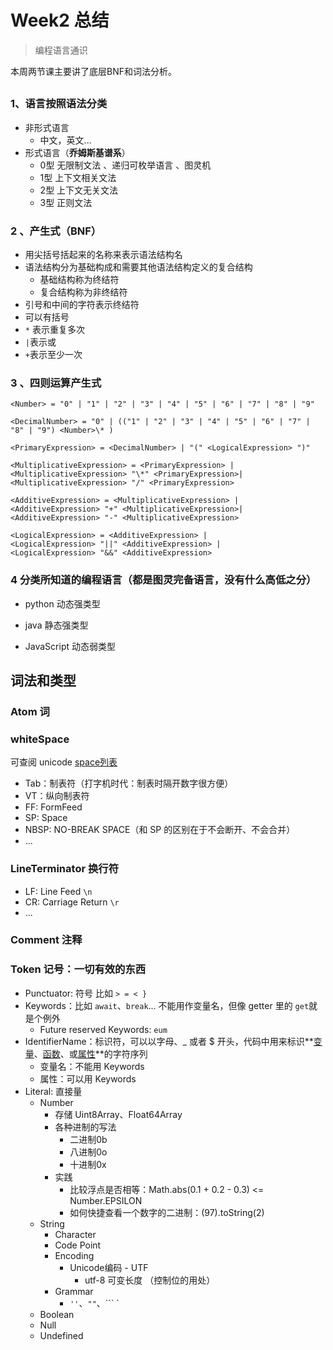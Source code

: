 # Week2 总结

> 编程语言通识

本周两节课主要讲了底层BNF和词法分析。

## 

### 1、语言按照语法分类

- 非形式语言
  - 中文，英文...
- 形式语言（**乔姆斯基谱系**）
  - 0型 无限制文法 、递归可枚举语言 、图灵机
  - 1型 上下文相关文法
  - 2型 上下文无关文法
  - 3型 正则文法

### 2 、产生式（BNF）

- 用尖括号括起来的名称来表示语法结构名
- 语法结构分为基础构成和需要其他语法结构定义的复合结构
  - 基础结构称为终结符
  - 复合结构称为非终结符
- 引号和中间的字符表示终结符
- 可以有括号
- `*` 表示重复多次
- `|`表示或
- `+`表示至少一次

### 3 、四则运算产生式

```
<Number> = "0" | "1" | "2" | "3" | "4" | "5" | "6" | "7" | "8" | "9"

<DecimalNumber> = "0" | (("1" | "2" | "3" | "4" | "5" | "6" | "7" | "8" | "9") <Number>\* )

<PrimaryExpression> = <DecimalNumber> | "(" <LogicalExpression> ")"

<MultiplicativeExpression> = <PrimaryExpression> |
<MultiplicativeExpression> "\*" <PrimaryExpression>|
<MultiplicativeExpression> "/" <PrimaryExpression>

<AdditiveExpression> = <MultiplicativeExpression> |
<AdditiveExpression> "+" <MultiplicativeExpression>|
<AdditiveExpression> "-" <MultiplicativeExpression>

<LogicalExpression> = <AdditiveExpression> |
<LogicalExpression> "||" <AdditiveExpression> |
<LogicalExpression> "&&" <AdditiveExpression>
```

### 4 分类所知道的编程语言（都是图灵完备语言，没有什么高低之分）

- python 动态强类型 

- java 静态强类型
- JavaScript 动态弱类型

## 词法和类型

### Atom 词

### whiteSpace

可查阅 unicode [space列表](https://www.fileformat.info/info/unicode/category/Zs/list.htm)

- Tab：制表符（打字机时代：制表时隔开数字很方便）
- VT：纵向制表符
- FF: FormFeed
- SP: Space
- NBSP: NO-BREAK SPACE（和 SP 的区别在于不会断开、不会合并）
- ...

### LineTerminator 换行符

- LF: Line Feed `\n`
- CR: Carriage Return `\r`
- ...

### Comment 注释

### Token 记号：一切有效的东西

- Punctuator: 符号 比如 `> = < }`
- Keywords：比如 `await`、`break`... 不能用作变量名，但像 getter 里的 `get`就是个例外
  - Future reserved Keywords: `eum`
- IdentifierName：标识符，可以以字母、_ 或者 $ 开头，代码中用来标识**[变量](https://developer.mozilla.org/en-US/docs/Glossary/variable)、[函数](https://developer.mozilla.org/en-US/docs/Glossary/function)、或[属性](https://developer.mozilla.org/en-US/docs/Glossary/property)**的字符序列
  - 变量名：不能用 Keywords
  - 属性：可以用 Keywords
- Literal: 直接量
  - Number
    - 存储 Uint8Array、Float64Array
    - 各种进制的写法
      - 二进制0b
      - 八进制0o
      - 十进制0x
    - 实践
      - 比较浮点是否相等：Math.abs(0.1 + 0.2 - 0.3) <= Number.EPSILON
      - 如何快捷查看一个数字的二进制：(97).toString(2)
  - String
    - Character
    - Code Point
    - Encoding
      - Unicode编码 - UTF
        - utf-8 可变长度 （控制位的用处）
    - Grammar
      - `''`、`""`、``` `
  - Boolean
  - Null
  - Undefined